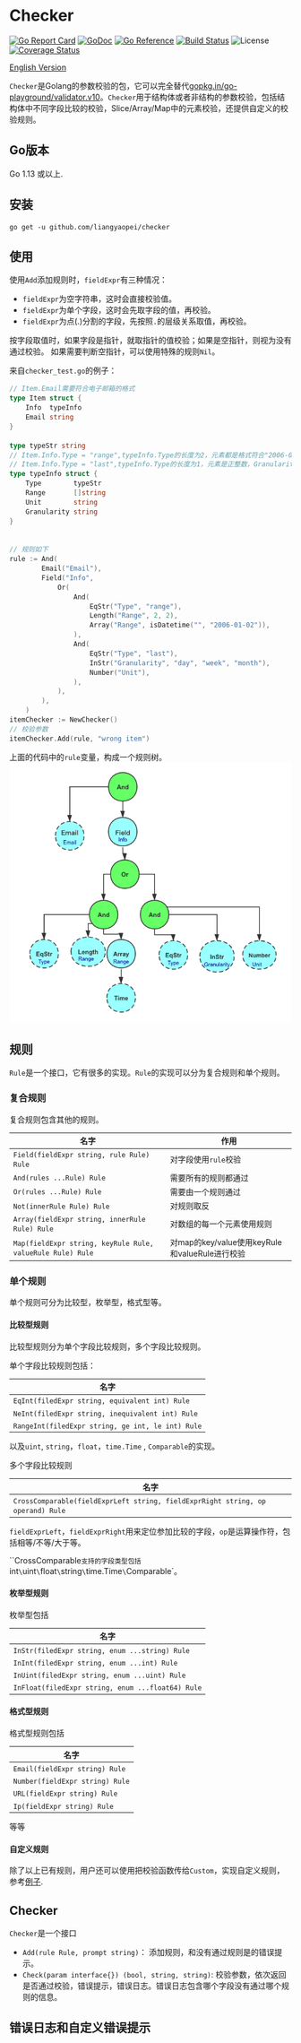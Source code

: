 # Checker
[![Go Report Card](https://goreportcard.com/badge/github.com/liangyaopei/checker)](https://goreportcard.com/report/github.com/liangyaopei/checker)
[![GoDoc](https://godoc.org/github.com/liangyaopei/checker?status.svg)](http://godoc.org/github.com/liangyaopei/checker)
[![Go Reference](https://pkg.go.dev/badge/github.com/liangyaopei/checker.svg)](https://pkg.go.dev/github.com/liangyaopei/checker)
[![Build Status](https://travis-ci.com/liangyaopei/checker.svg?branch=master)](https://travis-ci.com/liangyaopei/checker)
![License](https://img.shields.io/dub/l/vibe-d.svg)
[![Coverage Status](https://coveralls.io/repos/github/liangyaopei/checker/badge.svg?branch=master)](https://coveralls.io/github/liangyaopei/checker?branch=master)

[English Version](README.md)


`Checker`是Golang的参数校验的包，它可以完全替代[gopkg.in/go-playground/validator.v10](https://godoc.org/gopkg.in/go-playground/validator.v10)。`Checker`用于结构体或者非结构的参数校验，包括结构体中不同字段比较的校验，Slice/Array/Map中的元素校验，还提供自定义的校验规则。

## Go版本

Go 1.13 或以上.


## 安装
```
go get -u github.com/liangyaopei/checker
```

## 使用
使用`Add`添加规则时，`fieldExpr`有三种情况：
- `fieldExpr`为空字符串，这时会直接校验值。
- `fieldExpr`为单个字段，这时会先取字段的值，再校验。
- `fieldExpr`为点(.)分割的字段，先按照`.`的层级关系取值，再校验。

按字段取值时，如果字段是指针，就取指针的值校验；如果是空指针，则视为没有通过校验。
如果需要判断空指针，可以使用特殊的规则`Nil`。

来自`checker_test.go`的例子：
```go
// Item.Email需要符合电子邮箱的格式
type Item struct {
	Info  typeInfo
	Email string
}

type typeStr string
// Item.Info.Type = "range",typeInfo.Type的长度为2，元素都是格式符合"2006-01-02"
// Item.Info.Type = "last",typeInfo.Type的长度为1，元素是正整数，Granularity只能是day/week/month之一
type typeInfo struct {
	Type        typeStr
	Range       []string
	Unit        string
	Granularity string
}


// 规则如下
rule := And(
		Email("Email"),
		Field("Info",
			Or(
				And(
					EqStr("Type", "range"),
					Length("Range", 2, 2),
					Array("Range", isDatetime("", "2006-01-02")),
				),
				And(
					EqStr("Type", "last"),
					InStr("Granularity", "day", "week", "month"),
					Number("Unit"),
				),
			),
		),
	)
itemChecker := NewChecker()
// 校验参数
itemChecker.Add(rule, "wrong item")
```

上面的代码中的`rule`变量，构成一个规则树。
![rule tree](rule_tree.png)

## 规则
`Rule`是一个接口，它有很多的实现。`Rule`的实现可以分为复合规则和单个规则。



### 复合规则

复合规则包含其他的规则。

| 名字                                                       | 作用                                           |
| ---------------------------------------------------------- | ---------------------------------------------- |
| `Field(fieldExpr string, rule Rule) Rule`                  | 对字段使用`rule`校验                           |
| `And(rules ...Rule) Rule`                                  | 需要所有的规则都通过                           |
| `Or(rules ...Rule) Rule`                                   | 需要由一个规则通过                             |
| `Not(innerRule Rule) Rule`                                 | 对规则取反                                     |
| `Array(fieldExpr string, innerRule Rule) Rule`             | 对数组的每一个元素使用规则                     |
| `Map(fieldExpr string, keyRule Rule, valueRule Rule) Rule` | 对map的key/value使用keyRule和valueRule进行校验 |



### 单个规则

单个规则可分为比较型，枚举型，格式型等。

#### 比较型规则

比较型规则分为单个字段比较规则，多个字段比较规则。



单个字段比较规则包括：

| 名字                                              |
| ------------------------------------------------- |
| `EqInt(filedExpr string, equivalent int) Rule`    |
| `NeInt(filedExpr string, inequivalent int) Rule`  |
| `RangeInt(filedExpr string, ge int, le int) Rule` |

以及`uint`, `string`，`float`，`time.Time` , `Comparable`的实现。

多个字段比较规则

| 名字                                                         |
| ------------------------------------------------------------ |
| `CrossComparable(fieldExprLeft string, fieldExprRight string, op operand) Rule` |

`fieldExprLeft`，`fieldExprRight`用来定位参加比较的字段，`op`是运算操作符，包括相等/不等/大于等。

``CrossComparable`支持的字段类型包括`int`\`uint`\`float`\`string`\`time.Time`\`Comparable`。



#### 枚举型规则

枚举型包括

| 名字                                              |
| ------------------------------------------------- |
| `InStr(filedExpr string, enum ...string) Rule`    |
| `InInt(filedExpr string, enum ...int) Rule`       |
| `InUint(filedExpr string, enum ...uint) Rule`     |
| `InFloat(filedExpr string, enum ...float64) Rule` |



#### 格式型规则

格式型规则包括

| 名字                            |
| ------------------------------- |
| `Email(fieldExpr string) Rule`  |
| `Number(fieldExpr string) Rule` |
| `URL(fieldExpr string) Rule`    |
| `Ip(fieldExpr string) Rule`     |

等等



#### 自定义规则

除了以上已有规则，用户还可以使用把校验函数传给`Custom`，实现自定义规则，参考[例子](_example/custom/main.go).



## Checker

`Checker`是一个接口

- `Add(rule Rule, prompt string)`： 添加规则，和没有通过规则是的错误提示。
- `Check(param interface{}) (bool, string, string)`: 校验参数，依次返回是否通过校验，错误提示，错误日志。错误日志包含哪个字段没有通过哪个规则的信息。

## 错误日志和自定义错误提示